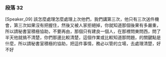 ### 段落 32

[Speaker_09] 該怎麼處理怎麼處理上次他們，我們講第三次，他只有三次送件機會，第三次如果沒有把握住，然後又被人家拒絕掉，你就知道那個後果有多嚴重，所以請秘書室積極協助，不要再由，那個只有建良一個人，在那裡問東問西，問了半天他就搞不清楚，你們那邊比較清楚，這個作業或比較知道那問題，的關鍵點是什麼，所以請秘書室積極的協助，把這件事情，務必以管的立場，去處理清楚，好不好